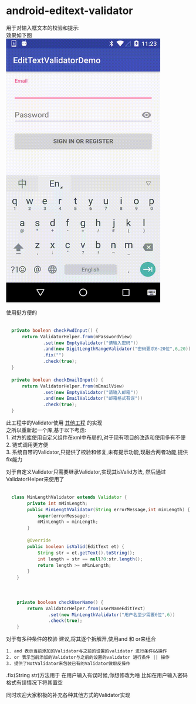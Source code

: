 # android-editext-validator

用于对输入框文本的校验和提示:  
效果如下图  
![image](./demo.gif)

使用挺方便的
```java

  private boolean checkPwdInput() {
      return ValidatorHelper.from(mPasswordView)
              .set(new EmptyValidator("请输入密码"))
              .and(new DigitLengthRangeValidator("密码要求6~20位",6,20))
              .fix("")
              .check(true);
  }

  private boolean checkEmailInput() {
      return ValidatorHelper.from(mEmailView)
              .set(new EmptyValidator("请输入邮箱"))
              .and(new EmailValidator("邮箱格式有误"))
              .check(true);
  }

```


此工程中的Validator使用 [其他工程](https://github.com/vekexasia/android-edittext-validator) 的实现  
之所以重新起一个库,基于以下考虑:  
    1. 对方的库使用自定义组件在xml中布局的,对于现有项目的改造和使用多有不便  
    2. 链式调用更方便  
    3. 系统自带的Validator,只提供了校验和修复,未有提示功能,现融合两者功能,提供fix能力  




对于自定义Validator只需要继承Validator,实现其isValid方法,  然后通过ValidatorHelper来使用了

```java

  class MinLengthValidator extends Validator {
        private int mMinLength;
        public MinLengthValidator(String errorMessage,int minLength) {
            super(errorMessage);
            mMinLength = minLength;
        }

        @Override
        public boolean isValid(EditText et) {
            String str = et.getText().toString();
            int length = str == null?0:str.length();
            return length >= mMinLength;
        }
    }



    private boolean checkUserName() {
        return ValidatorHelper.from(userNameEditText)
                .set(new MinLengthValidator("用户名至少需要6位",6))
                .check(true);
    }

```
对于有多种条件的校验
建议,将其逐个拆解开,使用and 和 or来组合  

    1. and 表示当前添加的Validator与之前的设置的validator 进行条件&&操作
    2. or 表示当前添加的Validator与之前的设置的validator 进行条件 || 操作
    3. 提供了NotValidator来包装已有的Validator做取反操作

.fix(String str)方法用于 在用户输入有误时候,你想修改为啥
比如在用户输入密码格式有误情况下将其置空

同时欢迎大家积极的补充各种其他方式的Validator实现
